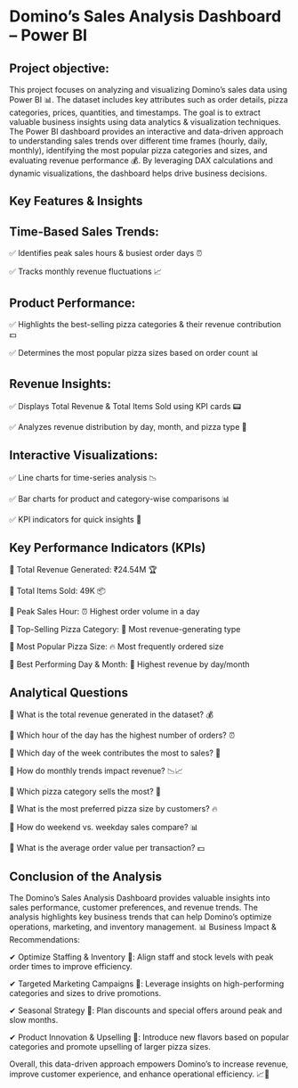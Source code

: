  # Domino’s Sales Analysis Dashboard – Power BI

## Project objective:
This project focuses on analyzing and visualizing Domino’s sales data using Power BI 📊. The dataset includes key attributes such as order details, pizza categories, prices, quantities, and timestamps. The goal is to extract valuable business insights using data analytics & visualization techniques.
The Power BI dashboard provides an interactive and data-driven approach to understanding sales trends over different time frames (hourly, daily, monthly), identifying the most popular pizza categories and sizes, and evaluating revenue performance 💰. By leveraging DAX calculations and dynamic visualizations, the dashboard helps drive business decisions.

## Key Features & Insights

## Time-Based Sales Trends:
✅ Identifies peak sales hours & busiest order days ⏰

✅ Tracks monthly revenue fluctuations 📈
## Product Performance:
✅ Highlights the best-selling pizza categories & their revenue contribution 💵

✅ Determines the most popular pizza sizes based on order count 📊
## Revenue Insights:
✅ Displays Total Revenue & Total Items Sold using KPI cards 📟

✅ Analyzes revenue distribution by day, month, and pizza type 📆
## Interactive Visualizations:
✅ Line charts for time-series analysis 📉

✅ Bar charts for product and category-wise comparisons 📊

✅ KPI indicators for quick insights 🎯

## Key Performance Indicators (KPIs)
📌 Total Revenue Generated: ₹24.54M 🏆

📌 Total Items Sold: 49K 📦

📌 Peak Sales Hour: ⏰ Highest order volume in a day

📌 Top-Selling Pizza Category: 🍕 Most revenue-generating type

📌 Most Popular Pizza Size: 🔥 Most frequently ordered size

📌 Best Performing Day & Month: 📆 Highest revenue by day/month

## Analytical Questions
🔹 What is the total revenue generated in the dataset? 💰

🔹 Which hour of the day has the highest number of orders? ⏰

🔹 Which day of the week contributes the most to sales? 📆

🔹 How do monthly trends impact revenue? 📉📈

🔹 Which pizza category sells the most? 🍕

🔹 What is the most preferred pizza size by customers? 🔥

🔹 How do weekend vs. weekday sales compare? 📊

🔹 What is the average order value per transaction? 💵

## Conclusion of the Analysis
The Domino’s Sales Analysis Dashboard provides valuable insights into sales performance, customer preferences, and revenue trends. The analysis highlights key business trends that can help Domino’s optimize operations, marketing, and inventory management.
📊 Business Impact & Recommendations:

✔ Optimize Staffing & Inventory 🏬: Align staff and stock levels with peak order times to improve efficiency.

✔ Targeted Marketing Campaigns 🎯: Leverage insights on high-performing categories and sizes to drive promotions.

✔ Seasonal Strategy 📆: Plan discounts and special offers around peak and slow months.

✔ Product Innovation & Upselling 🍕: Introduce new flavors based on popular categories and promote upselling of larger pizza sizes.

Overall, this data-driven approach empowers Domino’s to increase revenue, improve customer experience, and enhance operational efficiency. 📈🚀

